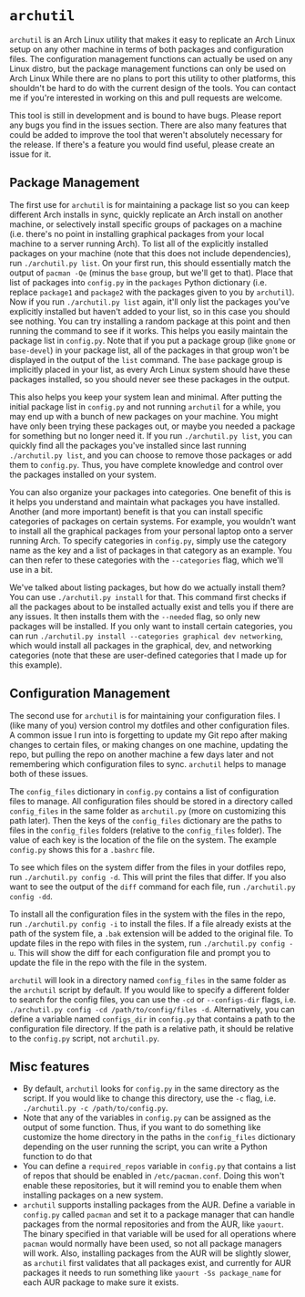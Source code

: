 `archutil`
==========

`archutil` is an Arch Linux utility that makes it easy to replicate an Arch Linux setup on any other machine in terms of both packages and configuration files. The configuration management functions can actually be used on any Linux distro, but the package management functions can only be used on Arch Linux While there are no plans to port this utility to other platforms, this shouldn't be hard to do with the current design of the tools. You can contact me if you're interested in working on this and pull requests are welcome.

This tool is still in development and is bound to have bugs. Please report any bugs you find in the issues section. There are also many features that could be added to improve the tool that weren't absolutely necessary for the release. If there's a feature you would find useful, please create an issue for it.

Package Management
------------------
The first use for `archutil` is for maintaining a package list so you can keep different Arch installs in sync, quickly replicate an Arch install on another machine, or selectively install specific groups of packages on a machine (i.e. there's no point in installing graphical packages from your local machine to a server running Arch). To list all of the explicitly installed packages on your machine (note that this does not include dependencies), run `./archutil.py list`. On your first run, this should essentially match the output of `pacman -Qe` (minus the `base` group, but we'll get to that). Place that list of packages into `config.py` in the `packages` Python dictionary (i.e. replace `package1` and `package2` with the packages given to you by `archutil`). Now if you run `./archutil.py list` again, it'll only list the packages you've explicitly installed but haven't added to your list, so in this case you should see nothing. You can try installing a random package at this point and then running the command to see if it works. This helps you easily maintain the package list in `config.py`. Note that if you put a package group (like `gnome` or `base-devel`) in your package list, all of the packages in that group won't be displayed in the output of the `list` command. The `base` package group is implicitly placed in your list, as every Arch Linux system should have these packages installed, so you should never see these packages in the output.

This also helps you keep your system lean and minimal. After putting the initial package list in `config.py` and not running `archutil` for a while, you may end up with a bunch of new packages on your machine. You might have only been trying these packages out, or maybe you needed a package for something but no longer need it. If you run `./archutil.py list`, you can quickly find all the packages you've installed since last running `./archutil.py list`, and you can choose to remove those packages or add them to `config.py`. Thus, you have complete knowledge and control over the packages installed on your system.

You can also organize your packages into categories. One benefit of this is it helps you understand and maintain what packages you have installed. Another (and more important) benefit is that you can install specific categories of packages on certain systems. For example, you wouldn't want to install all the graphical packages from your personal laptop onto a server running Arch. To specify categories in `config.py`, simply use the category name as the key and a list of packages in that category as an example. You can then refer to these categories with the `--categories` flag, which we'll use in a bit.

We've talked about listing packages, but how do we actually install them? You can use `./archutil.py install` for that. This command first checks if all the packages about to be installed actually exist and tells you if there are any issues. It then installs them with the `--needed` flag, so only new packages will be installed. If you only want to install certain categories, you can run `./archutil.py install --categories graphical dev networking`, which would install all packages in the graphical, dev, and networking categories (note that these are user-defined categories that I made up for this example).

Configuration Management
------------------------

The second use for `archutil` is for maintaining your configuration files. I (like many of you) version control my dotfiles and other configuration files. A common issue I run into is forgetting to update my Git repo after making changes to certain files, or making changes on one machine, updating the repo, but pulling the repo on another machine a few days later and not remembering which configuration files to sync. `archutil` helps to manage both of these issues.

The `config_files` dictionary in `config.py` contains a list of configuration files to manage. All configuration files should be stored in a directory called `config_files` in the same folder as `archutil.py` (more on customizing this path later). Then the keys of the `config_files` dictionary are the paths to files in the `config_files` folders (relative to the `config_files` folder). The value of each key is the location of the file on the system. The example `config.py` shows this for a `.bashrc` file.

To see which files on the system differ from the files in your dotfiles repo, run `./archutil.py config -d`. This will print the files that differ. If you also want to see the output of the `diff` command for each file, run `./archutil.py config -dd`.

To install all the configuration files in the system with the files in the repo, run `./archutil.py config -i` to install the files. If a file already exists at the path of the system file, a `.bak` extension will be added to the original file. To update files in the repo with files in the system, run `./archutil.py config -u`. This will show the diff for each configuration file and prompt you to update the file in the repo with the file in the system.

`archutil` will look in a directory named `config_files` in the same folder as the `archutil` script by default. If you would like to specify a different folder to search for the config files, you can use the `-cd` or `--configs-dir` flags, i.e. `./archutil.py config -cd /path/to/config/files -d`. Alternatively, you can define a variable named `configs_dir` in `config.py` that contains a path to the configuration file directory. If the path is a relative path, it should be relative to the `config.py` script, not `archutil.py`.

Misc features
-------------

- By default, `archutil` looks for `config.py` in the same directory as the script. If you would like to change this directory, use the `-c` flag, i.e. `./archutil.py -c /path/to/config.py`.
- Note that any of the variables in `config.py` can be assigned as the output of some function. Thus, if you want to do something like customize the home directory in the paths in the `config_files` dictionary depending on the user running the script, you can write a Python function to do that
- You can define a `required_repos` variable in `config.py` that contains a list of repos that should be enabled in `/etc/pacman.conf`. Doing this won't enable these repositories, but it will remind you to enable them when installing packages on a new system.
- `archutil` supports installing packages from the AUR. Define a variable in `config.py` called `pacman` and set it to a package manager that can handle packages from the normal repositories and from the AUR, like `yaourt`. The binary specified in that variable will be used for all operations where `pacman` would normally have been used, so not all package managers will work. Also, installing packages from the AUR will be slightly slower, as `archutil` first validates that all packages exist, and currently for AUR packages it needs to run something like `yaourt -Ss package_name` for each AUR package to make sure it exists.
